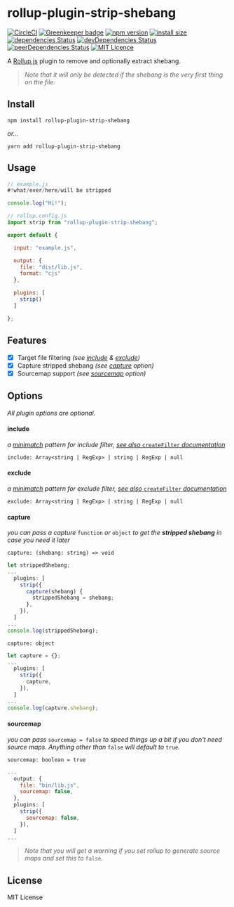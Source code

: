 # rollup-plugin-strip-shebang

[![CircleCI](https://circleci.com/gh/manferlo81/rollup-plugin-strip-shebang.svg?style=svg)](https://circleci.com/gh/manferlo81/rollup-plugin-strip-shebang) [![Greenkeeper badge](https://badges.greenkeeper.io/manferlo81/rollup-plugin-strip-shebang.svg)](https://greenkeeper.io/) [![npm version](https://badge.fury.io/js/rollup-plugin-strip-shebang.svg)](https://badge.fury.io/js/rollup-plugin-strip-shebang) [![install size](https://packagephobia.now.sh/badge?p=rollup-plugin-strip-shebang)](https://packagephobia.now.sh/result?p=rollup-plugin-strip-shebang) [![dependencies Status](https://david-dm.org/manferlo81/rollup-plugin-strip-shebang/status.svg)](https://david-dm.org/manferlo81/rollup-plugin-strip-shebang) [![devDependencies Status](https://david-dm.org/manferlo81/rollup-plugin-strip-shebang/dev-status.svg)](https://david-dm.org/manferlo81/rollup-plugin-strip-shebang?type=dev) [![peerDependencies Status](https://david-dm.org/manferlo81/rollup-plugin-strip-shebang/peer-status.svg)](https://david-dm.org/manferlo81/rollup-plugin-strip-shebang?type=peer) [![MIT Licence](https://badges.frapsoft.com/os/mit/mit.svg)](https://opensource.org/licenses/mit-license.php)

A [Rollup.js](https://github.com/rollup/rollup) plugin to remove and optionally extract shebang.

> _Note that it will only be detected if the shebang is the very first thing on the file._

## Install

`npm install rollup-plugin-strip-shebang`

_or..._

`yarn add rollup-plugin-strip-shebang`

## Usage

```javascript
// example.js
#!what/ever/here/will be stripped

console.log("Hi!");
```

```javascript
// rollup.config.js
import strip from "rollup-plugin-strip-shebang";

export default {

  input: "example.js",

  output: {
    file: "dist/lib.js",
    format: "cjs"
  },

  plugins: [
    strip()
  ]

};
```

## Features

* [x] Target file filtering _(see [include](#include) & [exclude](#exclude))_
* [x] Capture stripped shebang _(see [capture](#capture) option)_
* [x] Sourcemap support _(see [sourcemap](#sourcemap) option)_

## Options

_All plugin options are optional._

#### include

_a [minimatch](https://github.com/isaacs/minimatch) pattern for include filter,_ [_see also_ `createFilter` _documentation_](https://github.com/rollup/rollup-pluginutils#createfilter)

`include: Array<string | RegExp> | string | RegExp | null`

#### exclude

_a [minimatch](https://github.com/isaacs/minimatch) pattern for exclude filter,_ [_see also_ `createFilter` _documentation_](https://github.com/rollup/rollup-pluginutils#createfilter)

`exclude: Array<string | RegExp> | string | RegExp | null`

#### capture

_you can pass a capture_ `function` _or_ `object` _to get the **stripped shebang** in case you need it later_

`capture: (shebang: string) => void`
```javascript
let strippedShebang;
...
  plugins: [
    strip({
      capture(shebang) {
        strippedShebang = shebang;
      },
    }),
  ]
...
console.log(strippedShebang);
```

`capture: object`
```javascript
let capture = {};
...
  plugins: [
    strip({
      capture,
    }),
  ]
...
console.log(capture.shebang);
```

#### sourcemap

_you can pass_ `sourcemap = false` _to speed things up a bit if you don't need source maps. Anything other than_ `false` _will default to_ `true`_._

`sourcemap: boolean = true`
```javascript
...
  output: {
    file: "bin/lib.js",
    sourcemap: false,
  },
  plugins: [
    strip({
      sourcemap: false,
    }),
  ]
...
```
> _Note that you will get a warning if you set rollup to generate source maps and set this to_ `false`_._

## License

MIT License

